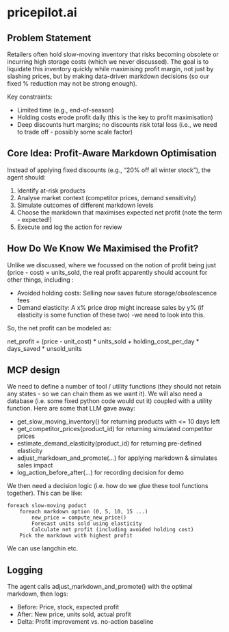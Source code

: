 # pricepilot.ai

## Problem Statement

Retailers often hold slow-moving inventory that risks becoming obsolete or incurring high storage costs (which we never discussed). The goal is to liquidate this inventory quickly while maximising profit margin, not just by slashing prices, but by making data-driven markdown decisions (so our fixed % reduction may not be strong enough).

Key constraints:
- Limited time (e.g., end-of-season)
- Holding costs erode profit daily (this is the key to profit maximisation)
- Deep discounts hurt margins; no discounts risk total loss (i.e., we need to trade off - possibly some scale factor)


##  Core Idea: Profit-Aware Markdown Optimisation

Instead of applying fixed discounts (e.g., “20% off all winter stock”), the agent should:

1. Identify at-risk products  
2. Analyse market context (competitor prices, demand sensitivity)  
3. Simulate outcomes of different markdown levels  
4. Choose the markdown that maximises expected net profit (note the term - expected!)
5. Execute and log the action for review


##  How Do We Know We Maximised the Profit?

Unlike we discussed, where we focussed on the notion of profit being just (price - cost) × units_sold, the real profit apparently should account for other things, including :

- Avoided holding costs: Selling now saves future storage/obsolescence fees  
- Demand elasticity: A x% price drop might increase sales by y% (if elasticity is some function of these two) -we need to look into this. 

So, the net profit can be  modeled as:

net_profit = (price - unit_cost) * units_sold  + holding_cost_per_day * days_saved * unsold_units


## MCP design

We need to define a number of tool / utility functions (they should not retain any states - so we can chain them as we want it). We will also need a database (i.e. some fixed python code would cut it) coupled with a utility function. Here are some that LLM gave away: 


* get_slow_moving_inventory() for returning products with <= 10 days left
* get_competitor_prices(product_id) for returning simulated competitor prices
* estimate_demand_elasticity(product_id) for returning pre-defined elasticity
* adjust_markdown_and_promote(...) for applying markdown & simulates sales impact
* log_action_before_after(...) for recording decision for demo


We then need a decision logic (i.e. how do we glue these tool functions together). This can be like: 

```
foreach slow-moving poduct
	foreach markdown option (0, 5, 10, 15 ...)
		new_price = compute_new_price() 
		Forecast units sold using elasticity
		Calculate net profit (including avoided holding cost)
	Pick the markdown with highest profit
```


We can use langchin etc.

## Logging


The agent calls adjust_markdown_and_promote() with the optimal markdown, then logs:

* Before: Price, stock, expected profit
* After: New price, units sold, actual profit
* Delta: Profit improvement vs. no-action baseline


